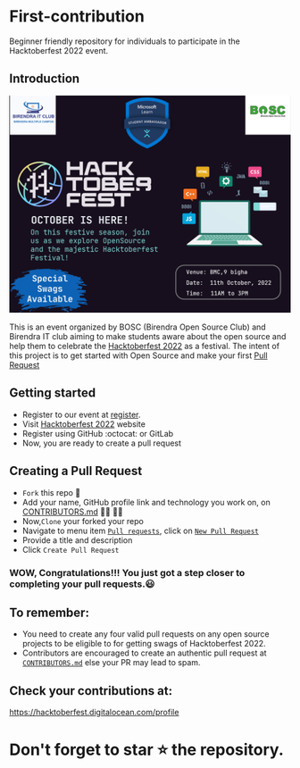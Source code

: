 
# First-contribution
Beginner friendly repository for individuals to participate in the Hacktoberfest 2022 event.

## Introduction
<p align="center">
    <img src="./assets/BMChacktoberfest2022.jpg">
</p>

This is an event organized by BOSC (Birendra Open Source Club) and Birendra IT club aiming to make students aware about the open source and help them to celebrate the [Hacktoberfest 2022](https://hacktoberfest.com) as a festival. 
    The intent of this project is to get started with Open Source and make your first [Pull Request](https://docs.github.com/en/free-pro-team@latest/github/collaborating-with-issues-and-pull-requests/about-pull-requests)


## Getting started
- Register to our event at [register](https://forms.gle/5fc2MvoMdf2rH8K87).
- Visit [Hacktoberfest 2022](https://hacktoberfest.com) website 
- Register using GitHub :octocat: or GitLab
- Now, you are ready to create a pull request

## Creating a Pull Request

- `Fork` this repo :fork_and_knife:
- Add your name, GitHub profile link and technology you work on, on [CONTRIBUTORS.md](./CONTRIBUTORS.md) :raising_hand_woman: :raising_hand_man:
- Now,`Clone` your forked your repo 
- Navigate to menu item [`Pull requests`](https://github.com/Hacktoberfest-Nepal/Your-First-PR/pulls), click on [`New Pull Request`](https://github.com/BMC-BOSC/First-contribution/compare)
- Provide a title and description
- Click `Create Pull Request`

### WOW, Congratulations!!! You just got a step closer to completing your pull requests.:smiley:

## To remember:

- You need to create any four valid pull requests on any open source projects to be eligible to for getting swags of Hacktoberfest 2022.
- Contributors are encouraged to create an authentic pull request at [`CONTRIBUTORS.md`](./CONTRIBUTORS.md) else your PR may lead to spam.

## Check your contributions at:

<a href="https://hacktoberfest.digitalocean.com/profile" target="blank">https://hacktoberfest.digitalocean.com/profile</a>


# Don't forget to star :star: the repository.
